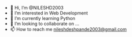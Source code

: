 - 👋 Hi, I’m @NILESHD2003
- 👀 I’m interested in Web Development 
- 🌱 I’m currently learning Python
- 💞️ I’m looking to collaborate on ...
- 📫 How to reach me nileshdeshpande2003@gmail.com 

<!---
NILESHD2003/NILESHD2003 is a ✨ special ✨ repository because its `README.md` (this file) appears on your GitHub profile.
You can click the Preview link to take a look at your changes.
--->
